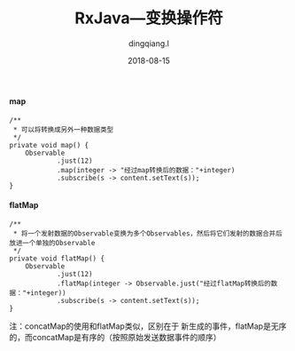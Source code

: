 ﻿---
layout:     post
title:      RxJava—变换操作符
subtitle:   
date:       2018-08-15
author:     dingqiang.l
header-img: 
catalog: true
tags:
    - Android
    - 开发技巧
---
#### map

    /**
     * 可以将转换成另外一种数据类型
     */
    private void map() {
        Observable
                .just(12)
                .map(integer -> "经过map转换后的数据："+integer)
                .subscribe(s -> content.setText(s));
    } 
#### flatMap

    /**
     * 将一个发射数据的Observable变换为多个Observables，然后将它们发射的数据合并后放进一个单独的Observable
     */
    private void flatMap() {
        Observable
                .just(12)
                .flatMap(integer -> Observable.just("经过flatMap转换后的数据："+integer))
                .subscribe(s -> content.setText(s));
    }
注：concatMap的使用和flatMap类似，区别在于 新生成的事件，flatMap是无序的，而concatMap是有序的（按照原始发送数据事件的顺序）
